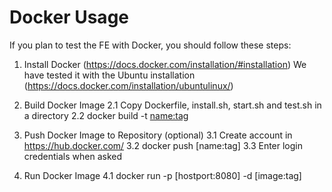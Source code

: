 Docker Usage
============

If you plan to test the FE with Docker, you should follow these steps:

1) 	Install Docker (https://docs.docker.com/installation/#installation)
	We have tested it with the Ubuntu installation (https://docs.docker.com/installation/ubuntulinux/)
	
2) 	Build Docker Image
	2.1 Copy Dockerfile, install.sh, start.sh and test.sh in a directory
	2.2 docker build -t <name:tag> <directory>
	
3) 	Push Docker Image to Repository (optional)
	3.1 Create account in https://hub.docker.com/
	3.2 docker push [name:tag]
	3.3 Enter login credentials when asked
	
4) Run Docker Image
	4.1 docker run -p [hostport:8080] -d [image:tag]